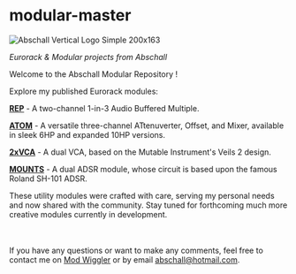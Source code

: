# modular-master

![Abschall Vertical Logo Simple 200x163](https://user-images.githubusercontent.com/30356903/132745164-a5e864a2-3a76-4cc9-af31-fd81617c80b6.png)

_Eurorack & Modular projects from Abschall_

Welcome to the Abschall Modular Repository !

Explore my published Eurorack modules:

[**REP**](/REP) - A two-channel 1-in-3 Audio Buffered Multiple.

[**ATOM**](/ATOM) - A versatile three-channel ATtenuverter, Offset, and Mixer, available in sleek 6HP and expanded 10HP versions.

[**2xVCA**](/2xVCA) - A dual VCA, based on the Mutable Instrument's Veils 2 design. 

[**MOUNTS**](/MOUNTS) - A dual ADSR module, whose circuit is based upon the famous Roland SH-101 ADSR.

These utility modules were crafted with care, serving my personal needs and now shared with the community. Stay tuned for forthcoming much more creative modules currently in development.

<br/><br/>
If you have any questions or want to make any comments, feel free to contact me on [Mod Wiggler](https://modwiggler.com/) or by email abschall@hotmail.com. 



